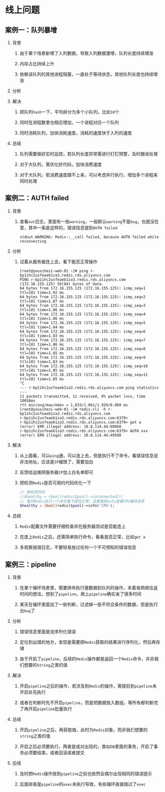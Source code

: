 # 线上问题

## 案例一：队列暴增

1. 背景
   
   1. 由于某个场景新增了入列数据，导致入列数据激增，队列长度持续增涨
   
   2. 内存占比持续上升
   
   3. 依赖该队列的其他进程阻塞，一直处于等待状态，其他队列长度也持续增涨

2. 分析

3. 解决
   
   1. 把队列`hash`一下，平均拆分为多个小队列，比如`10`个
   
   2. 同时在进程数里也相应增加，一个进程对应一个队列
   
   3. 同时消耗队列，加快消耗速度，消耗的速度快于入列的速度

4. 总结
   
   1. 队列需要做好实时监控，若队列长度异常需进行钉钉预警，及时跟进处理
   
   2. 对于大队列，需优化好代码，加快消费速度
   
   3. 对于大队列，若消费速度跟不上来，可以考虑并行执行，增加多个进程来同时处理

## 案例二：AUTH failed

1. 背景
   
   1. 查看`out`日志，里面有一些`warning`，一般默认`warning`不是`bug`，也就没在意，其中一条是这样的，错误信息提到`AUTH failed`
      
      ```shell
      stdout.WARNING: Redis::__call failed, because AUTH failed while reconnecting
      ```

2. 分析
   
   1. 试着从服务器连上去，看下能否正常操作
      
      ```shell
      [root@youxihezi-web-01 ~]# ping r-bp1ihc2usfeaeb1za3.redis.rds.aliyuncs.com
      PING r-bp1ihc2usfeaeb1za3.redis.rds.aliyuncs.com (172.16.155.125) 56(84) bytes of data.
      64 bytes from 172.16.155.125 (172.16.155.125): icmp_seq=1 ttl=101 time=1.92 ms
      64 bytes from 172.16.155.125 (172.16.155.125): icmp_seq=2 ttl=101 time=1.87 ms
      64 bytes from 172.16.155.125 (172.16.155.125): icmp_seq=3 ttl=101 time=1.86 ms
      64 bytes from 172.16.155.125 (172.16.155.125): icmp_seq=4 ttl=101 time=1.86 ms
      64 bytes from 172.16.155.125 (172.16.155.125): icmp_seq=5 ttl=101 time=1.84 ms
      64 bytes from 172.16.155.125 (172.16.155.125): icmp_seq=6 ttl=101 time=1.83 ms
      64 bytes from 172.16.155.125 (172.16.155.125): icmp_seq=7 ttl=101 time=1.86 ms
      64 bytes from 172.16.155.125 (172.16.155.125): icmp_seq=8 ttl=101 time=1.85 ms
      64 bytes from 172.16.155.125 (172.16.155.125): icmp_seq=9 ttl=101 time=1.83 ms
      64 bytes from 172.16.155.125 (172.16.155.125): icmp_seq=10 ttl=101 time=1.85 ms
      64 bytes from 172.16.155.125 (172.16.155.125): icmp_seq=11 ttl=101 time=1.85 ms
      ^C
      --- r-bp1ihc2usfeaeb1za3.redis.rds.aliyuncs.com ping statistics ---
      11 packets transmitted, 11 received, 0% packet loss, time 10016ms
      rtt min/avg/max/mdev = 1.833/1.861/1.929/0.060 ms
      [root@youxihezi-web-01 ~]# redis-cli -h r-bp1ihc2usfeaeb1za3.redis.rds.aliyuncs.com
      r-bp1ihc2usfeaeb1za3.redis.rds.aliyuncs.com:6379> 
      r-bp1ihc2usfeaeb1za3.redis.rds.aliyuncs.com:6379> get a
      (error) ERR illegal address: 10.8.114.44:60860
      r-bp1ihc2usfeaeb1za3.redis.rds.aliyuncs.com:6379> AUTH xxx
      (error) ERR illegal address: 10.8.114.44:49598
      ```

3. 解决
   
   1. 从上面看，可以`ping`通，可以连上去，但是执行不了命令，看错误信息说非法地址，应该是`IP`被限了，需要加白
   
   2. 反馈给运维把服务器`IP`加上白名单即可
   
   3. 把检测`Redis`是否可用的代码优化一下
      
      ```php
      // 原检测代码
      //$healthy = (bool)redis($pool)->isConnected();
      // 需对Redis执行一个命令看下是否正常，这里使用info查看CPU模块信息
      $healthy = (bool)redis($pool)->info('CPU');
      ```

4. 总结
   
   1. `Redis`配置文件需要仔细检查并在服务器测试是否能连上
   
   2. 在连上`Redis`之后，还需简单执行命令，看看是否正常，比如`get a`
   
   3. 多观察报错日志，不要轻易放过任何一个不可预知的错误信息

## 案例三：pipeline

1. 背景
   
   1. 在某个循环场景里，需要拼命执行塞数据到队列的操作，本着省网络往返时间的想法，想到了`pipeline`，用上`pipeline`确实省了很多时间
   
   2. 某天在循环里面加了一些判断，过滤掉一些不符合条件的数据，但是执行出`bug`了

2. 分析
   
   1. 错误信息里面是说序列化错误
   
   2. 定位到出错的地方，发现是需要把`Redis`获取的结果进行序列化，然后再存储
   
   3. 由于开启了`pipeline`，后续的`Redis`操作都是返回一个`Redis`命令，并非我们想要的`String`之类的值

3. 解决
   
   1. 开启`pipeline`之后的操作，若涉及到`Redis`的操作，需提前到`pipeline`未开启处先执行
   
   2. 或者在判断时先不开启`pipeline`，而是把数据放入数组，等所有都判断完了再开启`pipeline`批量执行

4. 总结
   
   1. 开启`pipeline`之后，再获取值，此时为`Redis`对象，而非我们想要的`string`之类的值
   
   2. 开启之后必须要执行，两者是成对出现的，类似`DB`里面的事务，开启了事务必须要结束，或者回滚或者提交

5. 后续
   
   1. 及时把`Redis`操作放到`pipeline`之前也依然会偶尔出现相同的错误提示
   
   2. 后面排查是`pipeline`的`exec`未执行导致，有些循环直接跳过了`exec`
